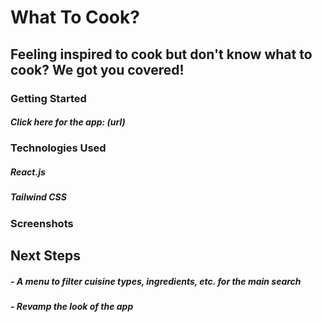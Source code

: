 # What To Cook?
## Feeling inspired to cook but don't know what to cook? We got you covered!

### Getting Started
##### Click here for the app: (url)

### Technologies Used
##### React.js
##### Tailwind CSS

### Screenshots


## Next Steps
##### - A menu to filter cuisine types, ingredients, etc. for the main search
##### - Revamp the look of the app
